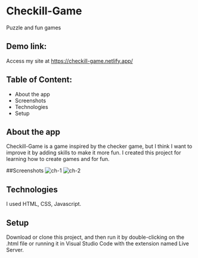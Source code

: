 # Checkill-Game
Puzzle and fun games

## Demo link:
Access my site at https://checkill-game.netlify.app/

## Table of Content:
 - About the app
 - Screenshots
 - Technologies
 - Setup

## About the app
Checkill-Game is a game inspired by the checker game, but I think I want to improve it by adding skills to make it more fun. I created this project for learning how to create games and for fun.

##Screenshots
![ch-1](https://github.com/unknowguy2001/checkill-game/assets/73591183/f3451157-a553-493d-b084-bd97fd6616d1)
![ch-2](https://github.com/unknowguy2001/checkill-game/assets/73591183/68d62cb9-cf78-4958-8211-0876348e25cb)

## Technologies
I used HTML, CSS, Javascript.

## Setup
Download or clone this project, and then run it by double-clicking on the .html file or running it in Visual Studio Code with the extension named Live Server.
